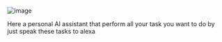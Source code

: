 ![image](https://github.com/user-attachments/assets/32509ced-072c-46fe-a54a-565fa2292b28)


Here a personal AI assistant that perform all your task you want to do by just speak these tasks to alexa 
